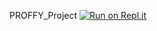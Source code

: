 PROFFY_Project
[![Run on Repl.it](https://repl.it/badge/github/ianbandrade/PROFFY_Project)](https://repl.it/github/ianbandrade/PROFFY_Project)
